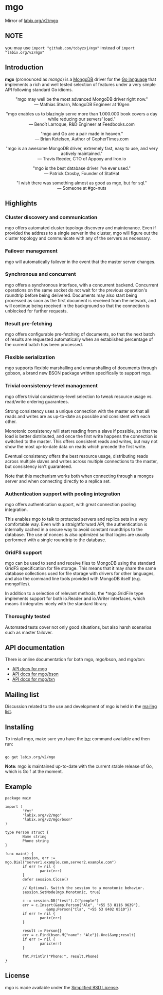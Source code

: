 mgo
===

Mirror of [labix.org/v2/mgo](http://labix.org/mgo)

NOTE
----
you may use `import "github.com/tobyzxj/mgo"` instead of `import "labix.org/v2/mgo"`

<h2>Introduction</h2>

<p><b>mgo</b> (pronounced as <i>mango</i>) is a <a href="http://www.mongodb.org">MongoDB</a>
driver for the <a href="http://golang.org">Go language</a> that implements a
rich and well tested selection of features under a very simple API following
standard Go idioms.</p>

<p style="text-align: center;">"mgo may well be the most advanced MongoDB driver right now."<br>
&mdash; Mathias Stearn, MongoDB Engineer at 10gen</p>

<p style="text-align: center;">"mgo enables us to blazingly serve more than 1.000.000 book covers a day<br>
while reducing our servers' load."<br>
&mdash; Benoît Larroque, R&amp;D Engineer at Feedbooks.com
</p>

<p style="text-align: center;">"mgo and Go are a pair made in heaven."<br>
&mdash; Brian Ketelsen, Author of GopherTimes.com</p>

<p style="text-align: center;">"mgo is an awesome MongoDB driver, extremely fast, easy to use, and very actively maintained."<br>
&mdash; Travis Reeder, CTO of Appoxy and Iron.io</p>

<p style="text-align: center;">"mgo is the best database driver I've ever used."<br>
&mdash; Patrick Crosby, Founder of StatHat</p>

<p style="text-align: center;">"I wish there was something almost as good as mgo, but for sql."<br>
&mdash; Someone at #go-nuts</p>

<h2>Highlights</h2>

<h3>Cluster discovery and communication</h3>

<p>mgo offers automated cluster topology discovery and maintenance. Even if
provided the address to a single server in the cluster, mgo will figure out the
cluster topology and communicate with any of the servers as necessary.</p>


<h3>Failover management</h3>

<p>mgo will automatically failover in the event that the master server changes.</p>


<h3>Synchronous and concurrent</h3>

<p>mgo offers a synchronous interface, with a concurrent backend. Concurrent
operations on the same socket do not wait for the previous operation's
roundtrip before being delivered. Documents may also start being processed as
soon as the first document is received from the network, and will continue
being received in the background so that the connection is unblocked for
further requests.</p>


<h3>Result pre-fetching</h3>

<p>mgo offers configurable pre-fetching of documents, so that the next batch of
results are requested automatically when an established percentage of the
current batch has been processed.</p>


<h3>Flexible serialization</h3>

<p>mgo supports flexible marshalling and unmarshalling of documents through
gobson, a brand new BSON package written specifically to support mgo.</p>


<h3>Trivial consistency-level management</h3>

<p>mgo offers trivial consistency-level selection to tweak resource usage vs.
read/write ordering guarantees.</p>

<p>Strong consistency uses a unique connection with the master so that all
reads and writes are as up-to-date as possible and consistent with each other.</p>

<p>Monotonic consistency will start reading from a slave if possible, so that
the load is better distributed, and once the first write happens the connection
is switched to the master. This offers consistent reads and writes, but may not
show the most up-to-date data on reads which precede the first write.</p>

<p>Eventual consistency offers the best resource usage, distributing reads
across multiple slaves and writes across multiple connections to the master,
but consistency isn't guaranteed.</p>

<p>Note that this mechanism works both when connecting through a mongos server
and when connecting directly to a replica set.</p>


<h3>Authentication support with pooling integration</h3>

<p>mgo offers authentication support, with great connection pooling integration.</p>

<p>This enables mgo to talk to protected servers and replica sets in a very
comfortable way. Even with a straightforward API, the authentication is
internally cached in a secure way to avoid constant roundtrips to the database.
The use of nonces is also optimized so that logins are usually performed with a
single roundtrip to the database.</p>


<h3>GridFS support</h3>

<p>mgo can be used to send and receive files to MongoDB using the standard
GridFS specification for file storage. This means that it may share the same
database collections used for file storage with drivers for other languages,
and also the command line tools provided with MongoDB itself (e.g. mongofiles).</p>

<p>In addition to a selection of relevant methods, the *mgo.GridFile type
implements support for both io.Reader and io.Writer interfaces, which means it
integrates nicely with the standard library.</p>


<h3>Thoroughly tested</h3>

<p>Automated tests cover not only good situations, but also harsh scenarios
such as master failover.</p>


<h2>API documentation</h2>

<p>There is online documentation for both mgo, mgo/bson, and mgo/txn:</p>
<ul>
<li><a href="http://labix.org/v2/mgo">API docs for mgo</a></li>
<li><a href="http://labix.org/v2/mgo/bson">API docs for mgo/bson</a></li>
<li><a href="http://labix.org/v2/mgo/txn">API docs for mgo/txn</a></li>
</ul>


<h2>Mailing list</h2>

<p>Discussion related to the use and development of mgo is held in the
<a href="http://groups.google.com/group/mgo-users">mailing list</a>.</p>


<h2>Installing</h2>

<p>To install mgo, make sure you have the <a href="http://bazaar-vcs.org">bzr</a> command available and then run:</p>

<code>
go get labix.org/v2/mgo
</code>

<p><b>Note:</b> mgo is maintained up-to-date with the current stable
release of Go, which is Go 1 at the moment.</p>

<h2>Example</h2>

	package main
	
	import (
	        "fmt"
	        "labix.org/v2/mgo"
	        "labix.org/v2/mgo/bson"
	)
	
	type Person struct {
	        Name string
	        Phone string
	}
	
	func main() {
	        session, err := mgo.Dial("server1.example.com,server2.example.com")
	        if err != nil {
	                panic(err)
	        }
	        defer session.Close()
	
	        // Optional. Switch the session to a monotonic behavior.
	        session.SetMode(mgo.Monotonic, true)
	
	        c := session.DB("test").C("people")
	        err = c.Insert(&amp;Person{"Ale", "+55 53 8116 9639"},
		               &amp;Person{"Cla", "+55 53 8402 8510"})
	        if err != nil {
	                panic(err)
	        }
	
	        result := Person{}
	        err = c.Find(bson.M{"name": "Ale"}).One(&amp;result)
	        if err != nil {
	                panic(err)
	        }
	
	        fmt.Println("Phone:", result.Phone)
	}

<h2>License</h2>

<p>mgo is made available under the <a href="http://en.wikipedia.org/wiki/BSD_licenses#2-clause_license_.28.22Simplified_BSD_License.22_or_.22FreeBSD_License.22.29">Simplified BSD License</a>.</p>


</div>
